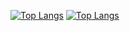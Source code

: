 [![Top Langs](https://github-readme-stats.vercel.app/api/top-langs/?username=anteroul&layout=compact&theme=merko&langs_count=8&hide=shaderlab,hlsl,glsl,html,css)](https://github.com/anuraghazra/github-readme-stats#gh-dark-mode-only)
[![Top Langs](https://github-readme-stats.vercel.app/api/top-langs/?username=anteroul&layout=compact&theme=default&langs_count=8&hide=shaderlab,hlsl,glsl,html,css)](https://github.com/anuraghazra/github-readme-stats#gh-light-mode-only)
